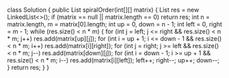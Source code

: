 class Solution {
public List<Integer> spiralOrder(int[][] matrix) {
List<Integer> res = new LinkedList<>();
if (matrix == null || matrix.length == 0) return res;
int n = matrix.length, m = matrix[0].length;
int up = 0,  down = n - 1;
int left = 0, right = m - 1;
while (res.size() < n * m) {
for (int j = left; j <= right && res.size() < n * m; j++)
res.add(matrix[up][j]);
for (int i = up + 1; i <= down - 1 && res.size() < n * m; i++)
res.add(matrix[i][right]);
for (int j = right; j >= left && res.size() < n * m; j--)
res.add(matrix[down][j]);
for (int i = down - 1; i >= up + 1 && res.size() < n * m; i--)
res.add(matrix[i][left]);
left++; right--; up++; down--;
}
return res;
}
}